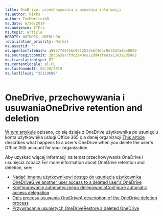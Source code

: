 ```yaml
---
title: OneDrive, przechowywania i usuwania informacji
ms.author: kirks
author: Techwriter40
ms.date: 6/20/2019
ms.audience: ITPro
ms.topic: article
ROBOTS: NOINDEX, NOFOLLOW
localization_priority: Normal
ms.assetid: ''
ms.openlocfilehash: a98e7740fb6c921252da6f36bc9e20d7a2be0099
ms.sourcegitcommit: 2bc5a3a7cfdc2b43ea22dd41fea1a13e312d5de2
ms.translationtype: MT
ms.contentlocale: pl-PL
ms.lasthandoff: 06/20/2019
ms.locfileid: "35119698"
---
```

# <a name="onedrive-retention-and-deletion"></a><span data-ttu-id="4ee40-102">OneDrive, przechowywania i usuwania</span><span class="sxs-lookup"><span data-stu-id="4ee40-102">OneDrive retention and deletion</span></span>

<span data-ttu-id="4ee40-103">[W tym artykule](https://docs.microsoft.com/onedrive/restore-deleted-onedrive) opisano, co się dzieje z OneDrive użytkownika po usunięciu konta użytkownika usługi Office 365 dla danej organizacji.</span><span class="sxs-lookup"><span data-stu-id="4ee40-103">[This article](https://docs.microsoft.com/onedrive/restore-deleted-onedrive) describes what happens to a user's OneDrive when you delete the user's Office 365 account for your organization.</span></span>

<span data-ttu-id="4ee40-104">Aby uzyskać więcej informacji na temat przechowywania OneDrive i usunięcia zobacz:</span><span class="sxs-lookup"><span data-stu-id="4ee40-104">For more information about OneDrive retention and deletion, see:</span></span>

- [<span data-ttu-id="4ee40-105">Nadać innemu użytkownikowi dostęp do usunięcia użytkownika OneDrive</span><span class="sxs-lookup"><span data-stu-id="4ee40-105">Give another user access to a deleted user's OneDrive</span></span>](https://docs.microsoft.com/onedrive/retention-and-deletion#give-another-user-access-to-a-deleted-users-onedrive)
- [<span data-ttu-id="4ee40-106">Konfigurowanie automatycznego delegowania</span><span class="sxs-lookup"><span data-stu-id="4ee40-106">Configure automatic access delegation</span></span>](https://docs.microsoft.com/onedrive/retention-and-deletion#configure-automatic-access-delegation)
- [<span data-ttu-id="4ee40-107">Opis procesu usuwania OneDrive</span><span class="sxs-lookup"><span data-stu-id="4ee40-107">A description of the OneDrive deletion process</span></span>](https://docs.microsoft.com/onedrive/retention-and-deletion#the-onedrive-deletion-process)
- [<span data-ttu-id="4ee40-108">Przywracanie usuniętych OneDrive</span><span class="sxs-lookup"><span data-stu-id="4ee40-108">Restore a deleted OneDrive</span></span>](https://docs.microsoft.com/onedrive/retention-and-deletion#configure-automatic-access-delegation)